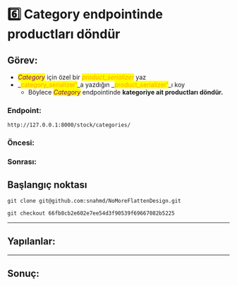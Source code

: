 # 6️⃣ Category endpointinde productları döndür

## Görev:

* _<mark style="color:purple;">Category</mark>_ için özel bir _<mark style="color:orange;">product\_serializer</mark>_ yaz
* _<mark style="color:orange;">category\_serializer'</mark>_a yazdığın _<mark style="color:orange;">product\_serializer'</mark>_ı koy
  * Böylece _<mark style="color:purple;">Category</mark>_ endpointinde **kategoriye ait productları döndür.**

### Endpoint:

`http://127.0.0.1:8000/stock/categories/`

### Öncesi:



### Sonrası:



## Başlangıç noktası

`git clone git@github.com:snahmd/NoMoreFlattenDesign.git`

`git checkout 66fb8cb2e602e7ee54d3f90539f69667082b5225`

***

## Yapılanlar:



***

## Sonuç:

